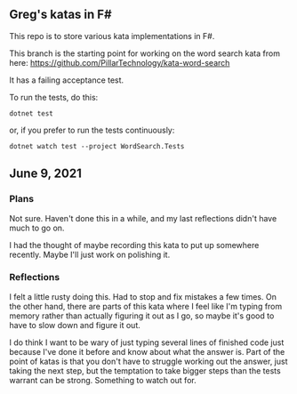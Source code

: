 
## Greg's katas in F#

This repo is to store various kata implementations in F#.

This branch is the starting point for working on the word search kata from here:
https://github.com/PillarTechnology/kata-word-search

It has a failing acceptance test.

To run the tests, do this:

```
dotnet test
```

or, if you prefer to run the tests continuously:

```
dotnet watch test --project WordSearch.Tests
```

## June 9, 2021

### Plans

Not sure. Haven't done this in a while, and my last reflections didn't have much to go on.

I had the thought of maybe recording this kata to put up somewhere recently. Maybe I'll just work on polishing it.

### Reflections

I felt a little rusty doing this. Had to stop and fix mistakes a few times. On the other hand,
there are parts of this kata where I feel like I'm typing from memory rather than actually
figuring it out as I go, so maybe it's good to have to slow down and figure it out.

I do think I want to be wary of just typing several lines of finished code just because
I've done it before and know about what the answer is. Part of the point of katas is that you
don't have to struggle working out the answer, just taking the next step, but the temptation to take
bigger steps than the tests warrant can be strong. Something to watch out for.